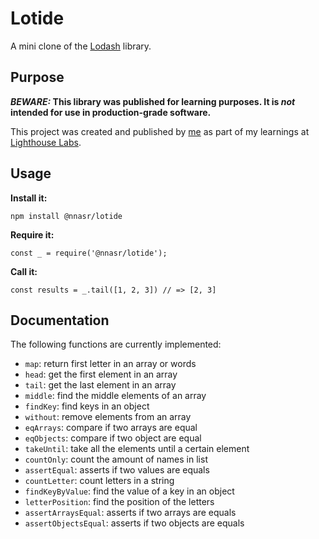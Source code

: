 # Lotide

A mini clone of the [Lodash](https://lodash.com) library.

## Purpose

**_BEWARE:_ This library was published for learning purposes. It is _not_ intended for use in production-grade software.**

This project was created and published by [me](https://www.linkedin.com/in/nnasr/) as part of my learnings at [Lighthouse Labs](https://www.lighthouselabs.ca/). 

## Usage

**Install it:**

`npm install @nnasr/lotide`

**Require it:**

`const _ = require('@nnasr/lotide');`

**Call it:**

`const results = _.tail([1, 2, 3]) // => [2, 3]`

## Documentation

The following functions are currently implemented:

* `map`: return first letter in an array or words
* `head`: get the first element in an array
* `tail`: get the last element in an array
* `middle`: find the middle elements of an array
* `findKey`: find keys in an object
* `without`: remove elements from an array
* `eqArrays`: compare if two arrays are equal
* `eqObjects`: compare if two object are equal
* `takeUntil`: take all the elements until a certain element
* `countOnly`: count the amount of names in list
* `assertEqual`: asserts if two values are equals
* `countLetter`: count letters in a string
* `findKeyByValue`: find the value of a key in an object
* `letterPosition`: find the position of the letters
* `assertArraysEqual`: asserts if two arrays are equals
* `assertObjectsEqual`: asserts if two objects are equals 